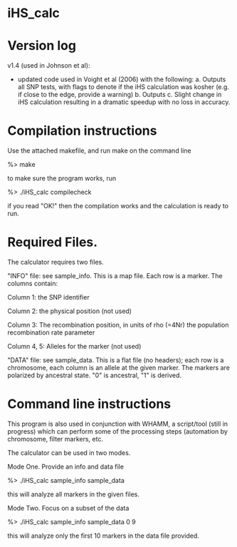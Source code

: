 # iHS_calc

# Version log

v1.4 (used in Johnson et al):
 
- updated code used in Voight et al (2006) with the following:
 a. Outputs all SNP tests, with flags to denote if the iHS calculation was kosher 
    (e.g. if close to the edge, provide a warning)
 b. Outputs 
 c. Slight change in iHS calculation resulting in a dramatic speedup with no loss in accuracy.

# Compilation instructions

Use the attached makefile, and run make on the command line

%> make

to make sure the program works, run

%> ./iHS_calc compilecheck

if you read "OK!" then the compilation works and the calculation is ready to run.

# Required Files.

The calculator requires two files.

"INFO" file: see sample_info. This is a map file. Each row is a marker. The columns contain:

 Column 1: the SNP identifier
 
 Column 2: the physical position (not used)
 
 Column 3: The recombination position, in units of rho (=4Nr) the population recombination rate parameter
 
 Column 4, 5: Alleles for the marker (not used)

"DATA" file: see sample_data. This is a flat file (no headers); each row is a chromosome, each column is an allele at the given marker. 
The markers are polarized by ancestral state. "0" is ancestral, "1" is derived.   

# Command line instructions

This program is also used in conjunction with WHAMM, a script/tool (still in progress) which
can perform some of the processing steps (automation by chromosome, filter markers, etc.

The calculator can be used in two modes.

Mode One. Provide an info and data file

  %> ./iHS_calc sample_info sample_data

this will analyze all markers in the given files.

Mode Two. Focus on a subset of the data

  %> ./iHS_calc sample_info sample_data 0 9

this will analyze only the first 10 markers in the data file provided.
